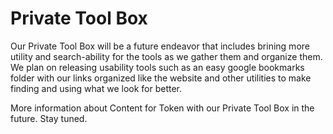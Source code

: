 # Private Tool Box

Our Private Tool Box will be a future endeavor that includes brining more utility and search-ability for the tools as we gather them and organize them. We plan on releasing usability tools such as an easy google bookmarks folder with our links organized like the website and other utilities to make finding and using what we look for better.

More information about Content for Token with our Private Tool Box in the future. Stay tuned.
